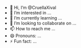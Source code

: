 - 👋 Hi, I’m @CruellaXival
- 👀 I’m interested in ...
- 🌱 I’m currently learning ...
- 💞️ I’m looking to collaborate on ...
- 📫 How to reach me ...
- 😄 Pronouns: ...
- ⚡ Fun fact: ...

<!---
CruellaXival/CruellaXival is a ✨ special ✨ repository because its `README.md` (this file) appears on your GitHub profile.
You can click the Preview link to take a look at your changes.
--->
